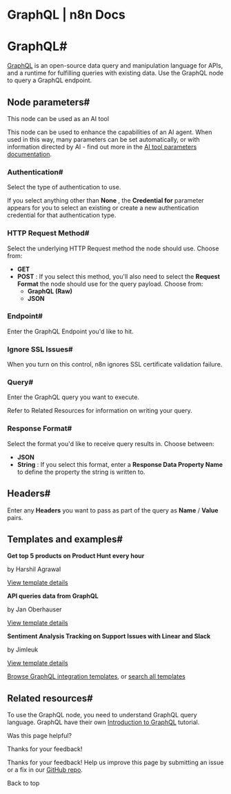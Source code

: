 # GraphQL | n8n Docs

[ ](https://github.com/n8n-io/n8n-docs/edit/main/docs/integrations/builtin/core-nodes/n8n-nodes-base.graphql.md "Edit this page")

# GraphQL#

[GraphQL](https://graphql.org/) is an open-source data query and manipulation language for APIs, and a runtime for fulfilling queries with existing data. Use the GraphQL node to query a GraphQL endpoint.

## Node parameters#

This node can be used as an AI tool

This node can be used to enhance the capabilities of an AI agent. When used in this way, many parameters can be set automatically, or with information directed by AI - find out more in the [AI tool parameters documentation](../../../../advanced-ai/examples/using-the-fromai-function/).

### Authentication#

Select the type of authentication to use.

If you select anything other than **None** , the **Credential for** parameter appears for you to select an existing or create a new authentication credential for that authentication type.

### HTTP Request Method#

Select the underlying HTTP Request method the node should use. Choose from:

  * **GET**
  * **POST** : If you select this method, you'll also need to select the **Request Format** the node should use for the query payload. Choose from:
    * **GraphQL (Raw)**
    * **JSON**

### Endpoint#

Enter the GraphQL Endpoint you'd like to hit.

### Ignore SSL Issues#

When you turn on this control, n8n ignores SSL certificate validation failure.

### Query#

Enter the GraphQL query you want to execute.

Refer to Related Resources for information on writing your query.

### Response Format#

Select the format you'd like to receive query results in. Choose between:

  * **JSON**
  * **String** : If you select this format, enter a **Response Data Property Name** to define the property the string is written to.

## Headers#

Enter any **Headers** you want to pass as part of the query as **Name** / **Value** pairs.

## Templates and examples#

**Get top 5 products on Product Hunt every hour**

by Harshil Agrawal

[View template details](https://n8n.io/workflows/1298-get-top-5-products-on-product-hunt-every-hour/)

**API queries data from GraphQL**

by Jan Oberhauser

[View template details](https://n8n.io/workflows/216-api-queries-data-from-graphql/)

**Sentiment Analysis Tracking on Support Issues with Linear and Slack**

by Jimleuk

[View template details](https://n8n.io/workflows/2647-sentiment-analysis-tracking-on-support-issues-with-linear-and-slack/)

[Browse GraphQL integration templates](https://n8n.io/integrations/graphql/), or [search all templates](https://n8n.io/workflows/)

## Related resources#

To use the GraphQL node, you need to understand GraphQL query language. GraphQL have their own [Introduction to GraphQL](https://graphql.org/learn/) tutorial.

Was this page helpful? 

Thanks for your feedback! 

Thanks for your feedback! Help us improve this page by submitting an issue or a fix in our [GitHub repo](https://github.com/n8n-io/n8n-docs). 

Back to top
